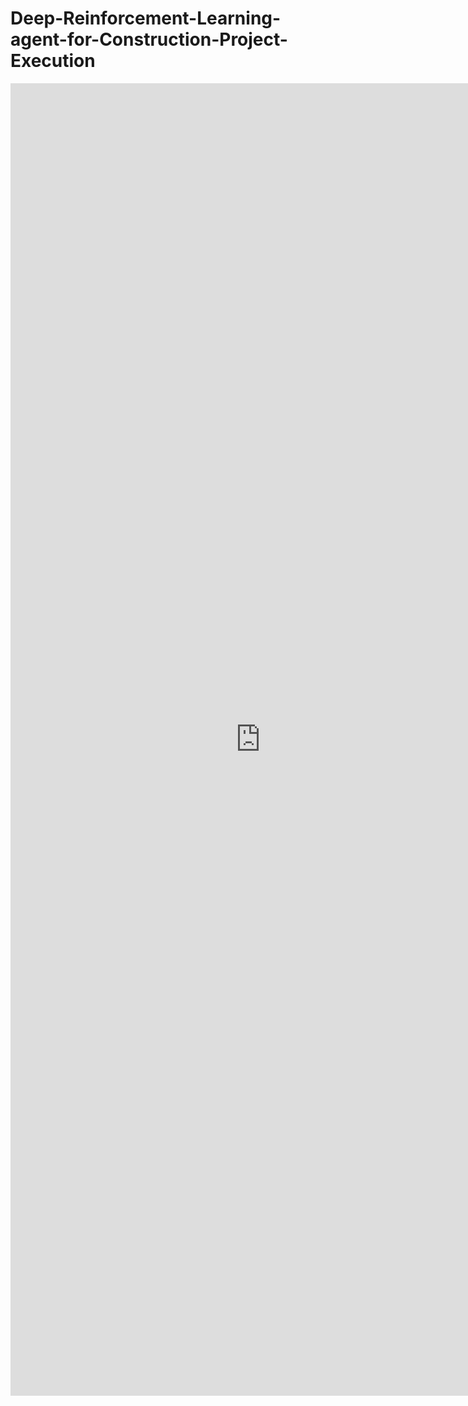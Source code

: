 # Deep-Reinforcement-Learning-agent-for-Construction-Project-Execution
<!-- embed Final Report.pdf of current directory in README.md -->
<embed src="https://github.com/nguyen-thanh05/Deep-Reinforcement-Learning-agent-for-Construction-Project-Execution/blob/main/Final%20Report.pdf" width="800px" height="2100px" />